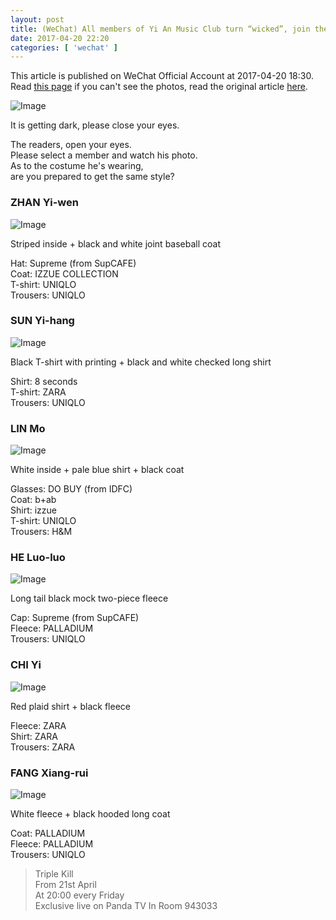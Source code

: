 ```yaml
---
layout: post
title: (WeChat) All members of Yi An Music Club turn “wicked”, join the feast of “Triple Kill” together
date: 2017-04-20 22:20
categories: [ 'wechat' ]
---
```


This article is published on WeChat Official Account at 2017-04-20 18:30. Read [this page](https://github.com/Quadrifolium/originalplan/blob/gh-pages/_posts/WeChat/2017-04-20-WeChat-Original-Plan.md) if you can't see the photos, read the original article [here](https://mp.weixin.qq.com/s/NuvzHH2QrtzU2n1Aa7za8g).

<!-- more -->

![Image](http://mmbiz.qpic.cn/mmbiz_png/XOMVurd7hjRicIiadcFb263nVcjicWC2WcFnRxKYFicILZZDRE2zoYh2FSkMfG5zth30qxj2icAVCBhLPWahxCMd44g/0)

It is getting dark, please close your eyes.

The readers, open your eyes.  
Please select a member and watch his photo.  
As to the costume he's wearing,    
are you prepared to get the same style?

### ZHAN Yi-wen

![Image](http://mmbiz.qpic.cn/mmbiz_png/XOMVurd7hjRicIiadcFb263nVcjicWC2WcFyWnjGzyxIMsnQUJsUayDiaq7UgfhD4g0aAAkzlcvcHdQQoibrCfGW6Iw/0)

Striped inside + black and white joint baseball coat

Hat: Supreme (from SupCAFE)  
Coat: IZZUE COLLECTION  
T-shirt: UNIQLO  
Trousers: UNIQLO

### SUN Yi-hang

![Image](http://mmbiz.qpic.cn/mmbiz_png/XOMVurd7hjREURIjVM8remBx1zDvq7R11U2EQAbmxXPCvFT4Ejtwf8kD1zN9NBkxmFTYaBN4x5lSlO19v2miavw/0)

Black T-shirt with printing + black and white checked long shirt

Shirt: 8 seconds  
T-shirt: ZARA  
Trousers: UNIQLO

### LIN Mo

![Image](http://mmbiz.qpic.cn/mmbiz_png/XOMVurd7hjRicIiadcFb263nVcjicWC2WcFJDvydEE2oFPShqYqXAxdvTx4yPOs604kMJDhUyqh4NlZzOvenlBfQg/0)

White inside + pale blue shirt + black coat

Glasses: DO BUY (from IDFC)  
Coat: b+ab  
Shirt: izzue  
T-shirt: UNIQLO  
Trousers: H&M

### HE Luo-luo

![Image](http://mmbiz.qpic.cn/mmbiz_png/XOMVurd7hjREURIjVM8remBx1zDvq7R1l2CUuh8bj6TIO48TJytKkugR2QBdqIibr2wDR8yEZa0QGNwUdiaSUSTg/0)

Long tail black mock two-piece fleece

Cap: Supreme (from SupCAFE)  
Fleece: PALLADIUM  
Trousers: UNIQLO

### CHI Yi

![Image](http://mmbiz.qpic.cn/mmbiz_png/XOMVurd7hjRicIiadcFb263nVcjicWC2WcFdQTjFO8hiaTdXxxmLLdGz4H84ibd9WOKficR7FugapsGPt7BGhzCMNTzQ/0)

Red plaid shirt + black fleece

Fleece: ZARA  
Shirt: ZARA  
Trousers: ZARA

### FANG Xiang-rui

![Image](http://mmbiz.qpic.cn/mmbiz_png/XOMVurd7hjRicIiadcFb263nVcjicWC2WcFR1uTJ7yn3rKc2NsjWh66P0H6ic8wiaztjS5B2XBd1Mv60GBq94LTuzOA/0)

White fleece + black hooded long coat

Coat: PALLADIUM  
Fleece: PALLADIUM  
Trousers: UNIQLO

> Triple Kill  
> From 21st April  
> At 20:00 every Friday  
> Exclusive live on Panda TV
> In Room 943033
